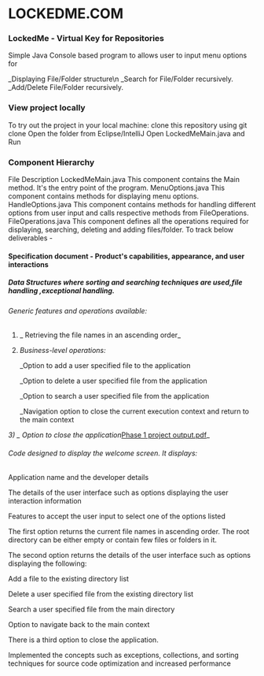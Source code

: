 # LOCKEDME.COM

### **LockedMe - Virtual Key for Repositories**

Simple Java Console based program to allows user to input menu options for

_Displaying File/Folder structure\n
    _Search for File/Folder recursively.
        _Add/Delete File/Folder recursively.


### **View project locally**

To try out the project in your local machine:
clone this repository using git clone
Open the folder from Eclipse/IntelliJ
Open LockedMeMain.java and Run


### **Component Hierarchy**
File	Description
LockedMeMain.java	This component contains the Main method. It's the entry point of the program.
MenuOptions.java	This component contains methods for displaying menu options.
HandleOptions.java	This component contains methods for handling different options from user input and calls respective methods from FileOperations.
FileOperations.java	This component defines all the operations required for displaying, searching, deleting and adding files/folder.
To track below deliverables -

#### Specification document - Product's capabilities, appearance, and user interactions

##### Data Structures where sorting and searching techniques are used,file handling ,exceptional handling.

######  Generic features and operations available: 

  1) _ Retrieving the file names in an ascending order_

  2)  _Business-level operations:_

       _Option to add a user specified file to the application

        _Option to delete a user specified file from the application

        _Option to search a user specified file from the application

        _Navigation option to close the current execution context and return to the main context

  _3) _ Option to close the application_[Phase 1 project output.pdf](https://github.com/Tanmay8399/LockedMe.com/files/8111204/Phase.1.project.output.pdf)_

######  Code designed to display the welcome screen. It displays:

Application name and the developer details

The details of the user interface such as options displaying the user interaction information

Features to accept the user input to select one of the options listed

The first option returns the current file names in ascending order. The root directory can be either empty or contain few files or folders in it.

The second option returns the details of the user interface such as options displaying the following:

Add a file to the existing directory list

Delete a user specified file from the existing directory list

Search a user specified file from the main directory

Option to navigate back to the main context

There is a third option to close the application.

Implemented the concepts such as exceptions, collections, and sorting techniques for source code optimization and increased performance
